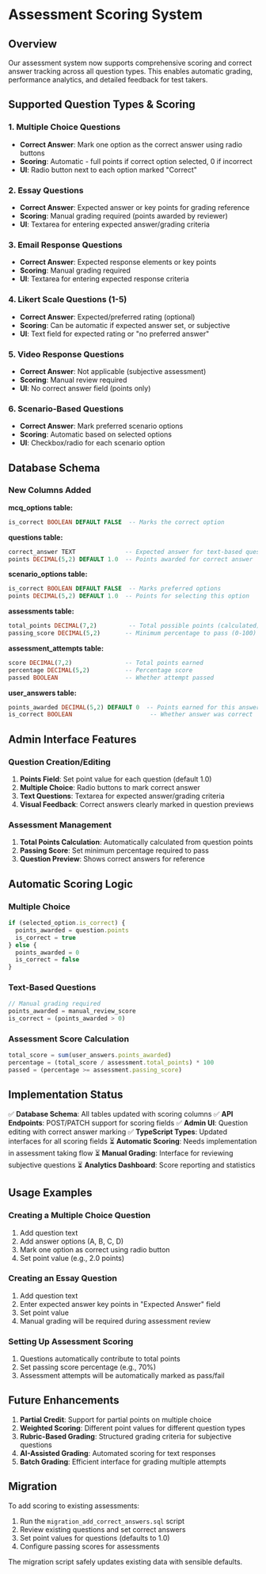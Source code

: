 # Assessment Scoring System

## Overview

Our assessment system now supports comprehensive scoring and correct answer tracking across all question types. This enables automatic grading, performance analytics, and detailed feedback for test takers.

## Supported Question Types & Scoring

### 1. Multiple Choice Questions
- **Correct Answer**: Mark one option as the correct answer using radio buttons
- **Scoring**: Automatic - full points if correct option selected, 0 if incorrect
- **UI**: Radio button next to each option marked "Correct"

### 2. Essay Questions
- **Correct Answer**: Expected answer or key points for grading reference
- **Scoring**: Manual grading required (points awarded by reviewer)
- **UI**: Textarea for entering expected answer/grading criteria

### 3. Email Response Questions
- **Correct Answer**: Expected response elements or key points
- **Scoring**: Manual grading required
- **UI**: Textarea for entering expected response criteria

### 4. Likert Scale Questions (1-5)
- **Correct Answer**: Expected/preferred rating (optional)
- **Scoring**: Can be automatic if expected answer set, or subjective
- **UI**: Text field for expected rating or "no preferred answer"

### 5. Video Response Questions
- **Correct Answer**: Not applicable (subjective assessment)
- **Scoring**: Manual review required
- **UI**: No correct answer field (points only)

### 6. Scenario-Based Questions
- **Correct Answer**: Mark preferred scenario options
- **Scoring**: Automatic based on selected options
- **UI**: Checkbox/radio for each scenario option

## Database Schema

### New Columns Added

**mcq_options table:**
```sql
is_correct BOOLEAN DEFAULT FALSE  -- Marks the correct option
```

**questions table:**
```sql
correct_answer TEXT              -- Expected answer for text-based questions
points DECIMAL(5,2) DEFAULT 1.0  -- Points awarded for correct answer
```

**scenario_options table:**
```sql
is_correct BOOLEAN DEFAULT FALSE  -- Marks preferred options
points DECIMAL(5,2) DEFAULT 1.0  -- Points for selecting this option
```

**assessments table:**
```sql
total_points DECIMAL(7,2)         -- Total possible points (calculated)
passing_score DECIMAL(5,2)       -- Minimum percentage to pass (0-100)
```

**assessment_attempts table:**
```sql
score DECIMAL(7,2)               -- Total points earned
percentage DECIMAL(5,2)          -- Percentage score
passed BOOLEAN                   -- Whether attempt passed
```

**user_answers table:**
```sql
points_awarded DECIMAL(5,2) DEFAULT 0  -- Points earned for this answer
is_correct BOOLEAN                      -- Whether answer was correct
```

## Admin Interface Features

### Question Creation/Editing
1. **Points Field**: Set point value for each question (default 1.0)
2. **Multiple Choice**: Radio buttons to mark correct answer
3. **Text Questions**: Textarea for expected answer/grading criteria
4. **Visual Feedback**: Correct answers clearly marked in question previews

### Assessment Management
1. **Total Points Calculation**: Automatically calculated from question points
2. **Passing Score**: Set minimum percentage required to pass
3. **Question Preview**: Shows correct answers for reference

## Automatic Scoring Logic

### Multiple Choice
```typescript
if (selected_option.is_correct) {
  points_awarded = question.points
  is_correct = true
} else {
  points_awarded = 0
  is_correct = false
}
```

### Text-Based Questions
```typescript
// Manual grading required
points_awarded = manual_review_score
is_correct = (points_awarded > 0)
```

### Assessment Score Calculation
```typescript
total_score = sum(user_answers.points_awarded)
percentage = (total_score / assessment.total_points) * 100
passed = (percentage >= assessment.passing_score)
```

## Implementation Status

✅ **Database Schema**: All tables updated with scoring columns
✅ **API Endpoints**: POST/PATCH support for scoring fields
✅ **Admin UI**: Question editing with correct answer marking
✅ **TypeScript Types**: Updated interfaces for all scoring fields
⏳ **Automatic Scoring**: Needs implementation in assessment taking flow
⏳ **Manual Grading**: Interface for reviewing subjective questions
⏳ **Analytics Dashboard**: Score reporting and statistics

## Usage Examples

### Creating a Multiple Choice Question
1. Add question text
2. Add answer options (A, B, C, D)
3. Mark one option as correct using radio button
4. Set point value (e.g., 2.0 points)

### Creating an Essay Question
1. Add question text
2. Enter expected answer key points in "Expected Answer" field
3. Set point value
4. Manual grading will be required during assessment review

### Setting Up Assessment Scoring
1. Questions automatically contribute to total points
2. Set passing score percentage (e.g., 70%)
3. Assessment attempts will be automatically marked as pass/fail

## Future Enhancements

1. **Partial Credit**: Support for partial points on multiple choice
2. **Weighted Scoring**: Different point values for different question types
3. **Rubric-Based Grading**: Structured grading criteria for subjective questions
4. **AI-Assisted Grading**: Automated scoring for text responses
5. **Batch Grading**: Efficient interface for grading multiple attempts

## Migration

To add scoring to existing assessments:

1. Run the `migration_add_correct_answers.sql` script
2. Review existing questions and set correct answers
3. Set point values for questions (defaults to 1.0)
4. Configure passing scores for assessments

The migration script safely updates existing data with sensible defaults. 